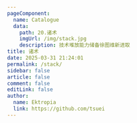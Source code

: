 ```yaml
---
pageComponent:
  name: Catalogue
  data:
    path: 20.诸术
    imgUrl: /img/stack.jpg
    description: 技术堆放能力储备徐图维新进取
title: 诸术
date: 2025-03-31 21:24:01
permalink: /stack/
sidebar: false
article: false
comment: false
editLink: false
author:
  name: Ektropia
  link: https://github.com/tsuei
---
```

